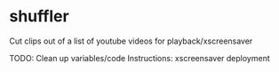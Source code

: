 # shuffler
Cut clips out of a list of youtube videos for playback/xscreensaver

TODO: Clean up variables/code
Instructions: xscreensaver deployment
